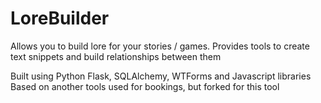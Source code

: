 # LoreBuilder
Allows you to build lore for your stories / games.  Provides tools to create text snippets and build relationships between them

Built using Python Flask, SQLAlchemy, WTForms and Javascript libraries
Based on another tools used for bookings, but forked for this tool
